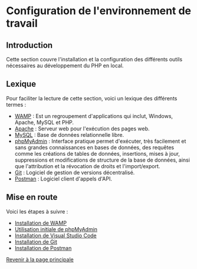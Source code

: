 # Configuration de l'environnement de travail

## Introduction

Cette section couvre l'installation et la configuration des différents outils nécessaires au développement du PHP en local.

## Lexique

Pour faciliter la lecture de cette section, voici un lexique des différents termes :

- [WAMP](https://techterms.com/definition/wamp) : Est un regroupement d'applications qui inclut, Windows, Apache, MySQL et PHP.
- [Apache](https://techterms.com/definition/apache) : Serveur web pour l'exécution des pages web.
- [MySQL](https://techterms.com/definition/mysql) : Base de données relationnelle libre.
- [phpMyAdmin](https://fr.wikipedia.org/wiki/PhpMyAdmin) : Interface pratique permet d'exécuter, très facilement et sans grandes connaissances en bases de données, des requêtes comme les créations de tables de données, insertions, mises à jour, suppressions et modifications de structure de la base de données, ainsi que l'attribution et la révocation de droits et l'import/export.
- [Git](https://fr.wikipedia.org/wiki/Git) : Logiciel de gestion de versions décentralisé.
- [Postman](https://www.postman.com/) : Logiciel client d'appels d'API.

## Mise en route

Voici les étapes à suivre :

- [Installation de WAMP](installation-wamp.md)
- [Utilisation initiale de phpMyAdmin](utilisation-initiale-phpMyAdmin.md)
- [Installation de Visual Studio Code](installation-vscode.md)
- [Installation de Git](installation-git.md)
- [Installation de Postman](installation-postman.md)

[Revenir à la page principale](../README.md)
